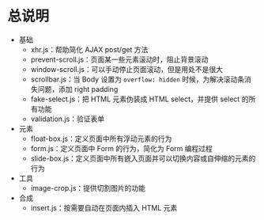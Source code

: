 # 总说明

* 基础
    * xhr.js：帮助简化 AJAX post/get 方法
    * prevent-scroll.js：页面某一些元素滚动时，阻止背景滚动
    * window-scroll.js：可以手动停止页面滚动，但是用处不是很大
    * scrollbar.js：当 Body 设置为 `overflow: hidden` 时候，为解决滚动条消失问题，添加 right padding
    * fake-select.js：把 HTML 元素伪装成 HTML select，并提供 select 的所有功能
    * validation.js：验证表单
* 元素
    * float-box.js：定义页面中所有浮动元素的行为
    * form.js：定义页面中 Form 的行为，简化为 Form 编程过程
    * slide-box.js：定义页面中所有嵌入页面并可以切换内容或自伸缩的元素的行为
* 工具
    * image-crop.js：提供切割图片的功能
* 合成
    * insert.js：按需要自动在页面内插入 HTML 元素
